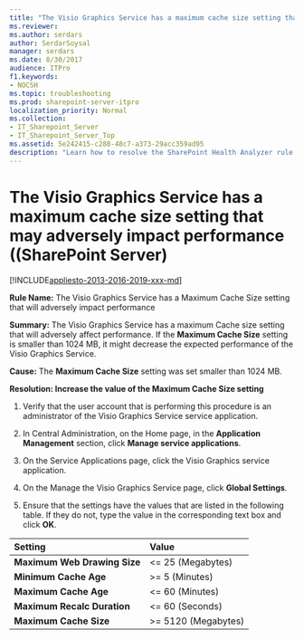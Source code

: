 ```yaml
---
title: "The Visio Graphics Service has a maximum cache size setting that may adversely impact performance ((SharePoint Server)"
ms.reviewer: 
ms.author: serdars
author: SerdarSoysal
manager: serdars
ms.date: 8/30/2017
audience: ITPro
f1.keywords:
- NOCSH
ms.topic: troubleshooting
ms.prod: sharepoint-server-itpro
localization_priority: Normal
ms.collection:
- IT_Sharepoint_Server
- IT_Sharepoint_Server_Top
ms.assetid: 5e242415-c288-48c7-a373-29acc359ad95
description: "Learn how to resolve the SharePoint Health Analyzer rule: The Visio Graphics Service has a Maximum Cache Size setting that will adversely impact performance, for SharePoint Server."
---
```


# The Visio Graphics Service has a maximum cache size setting that may adversely impact performance ((SharePoint Server)

[!INCLUDE[appliesto-2013-2016-2019-xxx-md](../includes/appliesto-2013-2016-2019-xxx-md.md)] 
  
 **Rule Name:** The Visio Graphics Service has a Maximum Cache Size setting that will adversely impact performance 
  
 **Summary:** The Visio Graphics Service has a maximum Cache size setting that will adversely affect performance. If the **Maximum Cache Size** setting is smaller than 1024 MB, it might decrease the expected performance of the Visio Graphics Service. 
  
 **Cause:** The **Maximum Cache Size** setting was set smaller than 1024 MB. 
  
 **Resolution: Increase the value of the Maximum Cache Size setting**
  
1. Verify that the user account that is performing this procedure is an administrator of the Visio Graphics Service service application. 
    
2. In Central Administration, on the Home page, in the **Application Management** section, click **Manage service applications**.
    
3. On the Service Applications page, click the Visio Graphics service application.
    
4. On the Manage the Visio Graphics Service page, click **Global Settings**.
    
5. Ensure that the settings have the values that are listed in the following table. If they do not, type the value in the corresponding text box and click **OK**.
    
|**Setting**|**Value**|
|:-----|:-----|
|**Maximum Web Drawing Size** <br/> |\<= 25 (Megabytes)  <br/> |
|**Minimum Cache Age** <br/> |\>= 5 (Minutes)  <br/> |
|**Maximum Cache Age** <br/> |\<= 60 (Minutes)  <br/> |
|**Maximum Recalc Duration** <br/> |\<= 60 (Seconds)  <br/> |
|**Maximum Cache Size** <br/> |\>= 5120 (Megabytes)  <br/> |
   
    

